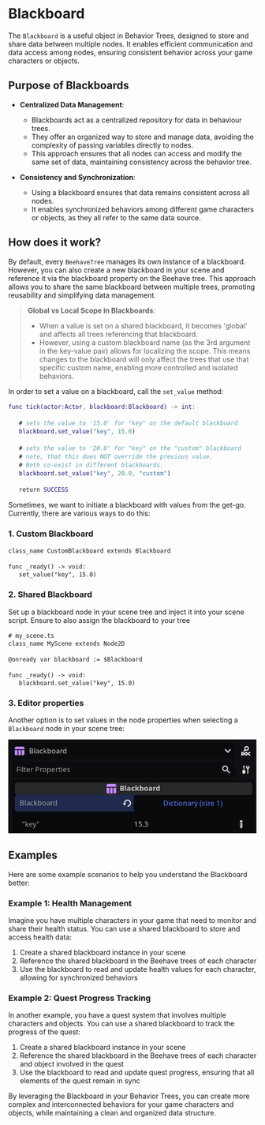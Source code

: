 # Blackboard

The `Blackboard` is a useful object in Behavior Trees, designed to store and share data between multiple nodes. It enables efficient communication and data access among nodes, ensuring consistent behavior across your game characters or objects.

## Purpose of Blackboards

- **Centralized Data Management**: 
  - Blackboards act as a centralized repository for data in behaviour trees.
  - They offer an organized way to store and manage data, avoiding the complexity of passing variables directly to nodes.
  - This approach ensures that all nodes can access and modify the same set of data, maintaining consistency across the behavior tree.

- **Consistency and Synchronization**: 
  - Using a blackboard ensures that data remains consistent across all nodes.
  - It enables synchronized behaviors among different game characters or objects, as they all refer to the same data source.


## How does it work?

By default, every `BeehaveTree` manages its own instance of a blackboard. However, you can also create a new blackboard in your scene and reference it via the blackboard property on the Beehave tree. This approach allows you to share the same blackboard between multiple trees, promoting reusability and simplifying data management.

> **Global vs Local Scope in Blackboards**: 
>   - When a value is set on a shared blackboard, it becomes 'global' and affects all trees referencing that blackboard.
>  - However, using a custom blackboard name (as the 3rd argument in the key-value pair) allows for localizing the scope. This means changes to the blackboard will only affect the trees that use that specific custom name, enabling more controlled and isolated behaviors.

In order to set a value on a blackboard, call the `set_value` method:
```gd
func tick(actor:Actor, blackboard:Blackboard) -> int:

   # sets the value to '15.0' for "key" on the default blackboard
   blackboard.set_value("key", 15.0)

   # sets the value to '20.0' for "key" on the "custom" blackboard
   # note, that this does NOT override the previous value.
   # Both co-exist in different blackboards.
   blackboard.set_value("key", 20.0, "custom")

   return SUCCESS
```
Sometimes, we want to initiate a blackboard with values from the get-go. Currently, there are various ways to do this:

### 1. Custom Blackboard

```gdscript
class_name CustomBlackboard extends Blackboard

func _ready() -> void:
   set_value("key", 15.0)
```

### 2. Shared Blackboard

Set up a blackboard node in your scene tree and inject it into your scene script. Ensure to also assign the blackboard to your tree

```gdscript
# my_scene.ts
class_name MyScene extends Node2D

@onready var blackboard := $Blackboard

func _ready() -> void:
   blackboard.set_value("key", 15.0)
```

### 3. Editor properties

Another option is to set values in the node properties when selecting a `Blackboard` node in your scene tree:

![blackboard-properties](../assets/blackboard-properties.png)

## Examples
Here are some example scenarios to help you understand the Blackboard better:

### Example 1: Health Management
Imagine you have multiple characters in your game that need to monitor and share their health status. You can use a shared blackboard to store and access health data:

1. Create a shared blackboard instance in your scene
2. Reference the shared blackboard in the Beehave trees of each character
3. Use the blackboard to read and update health values for each character, allowing for synchronized behaviors

### Example 2: Quest Progress Tracking
In another example, you have a quest system that involves multiple characters and objects. You can use a shared blackboard to track the progress of the quest:

1. Create a shared blackboard instance in your scene
2. Reference the shared blackboard in the Beehave trees of each character and object involved in the quest
3. Use the blackboard to read and update quest progress, ensuring that all elements of the quest remain in sync

By leveraging the Blackboard in your Behavior Trees, you can create more complex and interconnected behaviors for your game characters and objects, while maintaining a clean and organized data structure.
